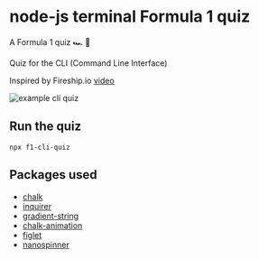 # node-js terminal Formula 1 quiz
A Formula 1 quiz :racing_car: :checkered_flag:

Quiz for the CLI (Command Line Interface)

Inspired by Fireship.io [video](https://www.youtube.com/watch?v=_oHByo8tiEY)

![example cli quiz](https://user-images.githubusercontent.com/75445926/152659519-a8552b8e-ca15-46cb-8442-f1f7420bb76b.png)

## Run the quiz

```
npx f1-cli-quiz
```

## Packages used

- [chalk](https://github.com/chalk/chalk)
- [inquirer](https://github.com/SBoudrias/Inquirer.js)
- [gradient-string](https://github.com/bokub/gradient-string)
- [chalk-animation](https://github.com/bokub/chalk-animation)
- [figlet](https://github.com/patorjk/figlet.js)
- [nanospinner](https://github.com/usmanyunusov/nanospinner)
